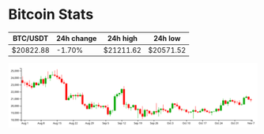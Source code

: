 # Bitcoin Stats

BTC/USDT|24h change|24h high|24h low|
|---|---|---|---|
|$20822.88|-1.70%|$21211.62|$20571.52|

<img src="./chart.svg">
